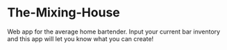 # The-Mixing-House
Web app for the average home bartender. Input your current bar inventory and this app will let you know what you can create!
